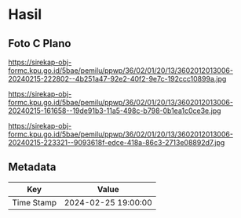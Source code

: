 # Hasil

## Foto C Plano

https://sirekap-obj-formc.kpu.go.id/5bae/pemilu/ppwp/36/02/01/20/13/3602012013006-20240215-222802--4b251a47-92e2-40f2-9e7c-192ccc10899a.jpg

https://sirekap-obj-formc.kpu.go.id/5bae/pemilu/ppwp/36/02/01/20/13/3602012013006-20240215-161658--19de91b3-11a5-498c-b798-0b1ea1c0ce3e.jpg

https://sirekap-obj-formc.kpu.go.id/5bae/pemilu/ppwp/36/02/01/20/13/3602012013006-20240215-223321--9093618f-edce-418a-86c3-2713e08892d7.jpg


## Metadata

| Key        | Value               |
| ---------- | ------------------- |
| Time Stamp | 2024-02-25 19:00:00 |



